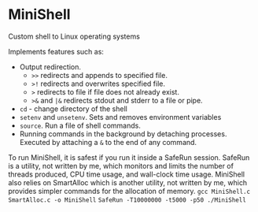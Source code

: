 # MiniShell
Custom shell to Linux operating systems

Implements features such as:
+ Output redirection.
  * `>>` redirects and appends to specified file. 
  * `>!` redirects and overwrites specified file. 
  * `>` redirects to file if file does not already exist. 
  * `>&` and `|&` redirects stdout and stderr to a file or pipe.
+ `cd` - change directory of the shell
+ `setenv` and `unsetenv`. Sets and removes environment variables
+ `source`. Run a file of shell commands.
+ Running commands in the background by detaching processes. Executed by attaching a `&` to the end of any command.

To run MiniShell, it is safest if you run it inside a SafeRun session. SafeRun is a utility, not written by me, which monitors and limits the number of threads produced, CPU time usage, and wall-clock time usage.
MiniShell also relies on SmartAlloc which is another utility, not written by me, which provides simpler commands for the allocation of memory.
`gcc MiniShell.c SmartAlloc.c -o MiniShell`
`SafeRun -T10000000 -t5000 -p50 ./MiniShell`
